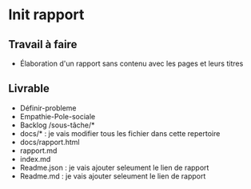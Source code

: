 # Init rapport

## Travail à faire

- Élaboration d'un rapport sans contenu avec les pages et leurs titres

## Livrable 
- Définir-probleme
- Empathie-Pole-sociale
- Backlog /sous-tâche/*
- docs/* : je vais modifier tous les fichier dans cette repertoire
- docs/rapport.html
- rapport.md
- index.md
- Readme.json : je vais ajouter seleument le lien de rapport
- Readme.md  : je vais ajouter seleument le lien de rapport